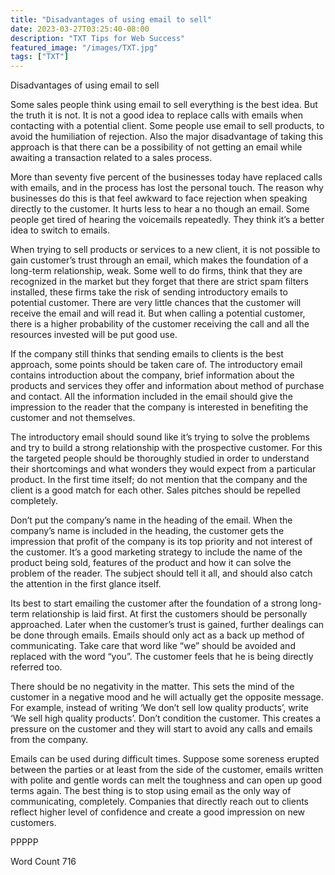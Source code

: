```yaml
---
title: "Disadvantages of using email to sell"
date: 2023-03-27T03:25:40-08:00
description: "TXT Tips for Web Success"
featured_image: "/images/TXT.jpg"
tags: ["TXT"]
---
```


Disadvantages of using email to sell

Some sales people think using email to sell everything is the best idea. But the truth it is not. It is not a good idea to replace calls with emails when contacting with a potential client. Some people use email to sell products, to avoid the humiliation of rejection. Also the major disadvantage of taking this approach is that there can be a possibility of not getting an email while awaiting a transaction related to a sales process. 

More than seventy five percent of the businesses today have replaced calls with emails, and in the process has lost the personal touch. The reason why businesses do this is that feel awkward to face rejection when speaking directly to the customer. It hurts less to hear a no though an email. Some people get tired of hearing the voicemails repeatedly. They think it’s a better idea to switch to emails. 

When trying to sell products or services to a new client, it is not possible to gain customer’s trust through an email, which makes the foundation of a long-term relationship, weak. Some well to do firms, think that they are recognized in the market but they forget that there are strict spam filters installed, these firms take the risk of sending introductory emails to potential customer. There are very little chances that the customer will receive the email and will read it. But when calling a potential customer, there is a higher probability of the customer receiving the call and all the resources invested will be put good use.

If the company still thinks that sending emails to clients is the best approach, some points should be taken care of. The introductory email contains introduction about the company, brief information about the products and services they offer and information about method of purchase and contact. All the information included in the email should give the impression to the reader that the company is interested in benefiting the customer and not themselves.

The introductory email should sound like it’s trying to solve the problems and try to build a strong relationship with the prospective customer. For this the targeted people should be thoroughly studied in order to understand their shortcomings and what wonders they would expect from a particular product. In the first time itself; do not mention that the company and the client is a good match for each other. Sales pitches should be repelled completely. 

Don’t put the company’s name in the heading of the email. When the company’s name is included in the heading, the customer gets the impression that profit of the company is its top priority and not interest of the customer. It’s a good marketing strategy to include the name of the product being sold, features of the product and how it can solve the problem of the reader. The subject should tell it all, and should also catch the attention in the first glance itself. 

Its best to start emailing the customer after the foundation of a strong long-term relationship is laid first. At first the customers should be personally approached. Later when the customer’s trust is gained, further dealings can be done through emails. Emails should only act as a back up method of communicating. Take care that word like “we” should be avoided and replaced with the word “you”. The customer feels that he is being directly referred too.

There should be no negativity in the matter. This sets the mind of the customer in a negative mood and he will actually get the opposite message. For example, instead of writing ‘We don’t sell low quality products’, write ‘We sell high quality products’. Don’t condition the customer. This creates a pressure on the customer and they will start to avoid any calls and emails from the company. 

Emails can be used during difficult times. Suppose some soreness erupted between the parties or at least from the side of the customer, emails written with polite and gentle words can melt the toughness and can open up good terms again. The best thing is to stop using email as the only way of communicating, completely. Companies that directly reach out to clients reflect higher level of confidence and create a good impression on new customers. 

PPPPP

Word Count 716

